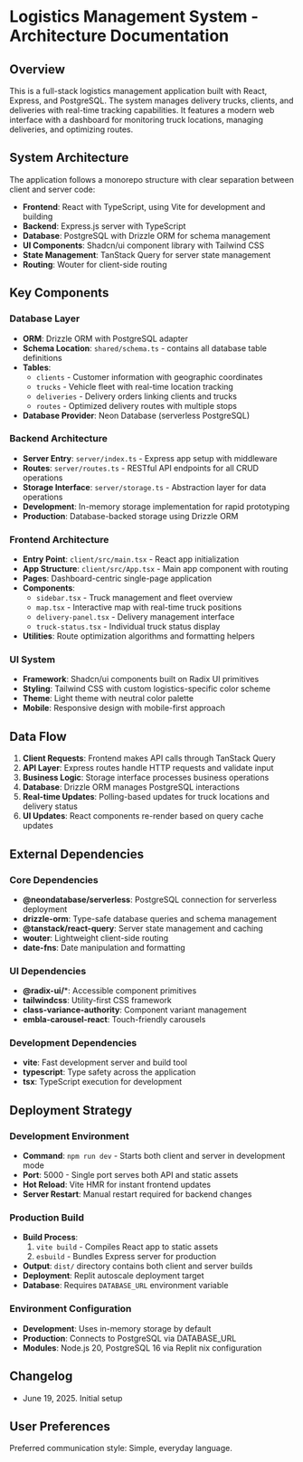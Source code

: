 # Logistics Management System - Architecture Documentation

## Overview

This is a full-stack logistics management application built with React, Express, and PostgreSQL. The system manages delivery trucks, clients, and deliveries with real-time tracking capabilities. It features a modern web interface with a dashboard for monitoring truck locations, managing deliveries, and optimizing routes.

## System Architecture

The application follows a monorepo structure with clear separation between client and server code:

- **Frontend**: React with TypeScript, using Vite for development and building
- **Backend**: Express.js server with TypeScript
- **Database**: PostgreSQL with Drizzle ORM for schema management
- **UI Components**: Shadcn/ui component library with Tailwind CSS
- **State Management**: TanStack Query for server state management
- **Routing**: Wouter for client-side routing

## Key Components

### Database Layer
- **ORM**: Drizzle ORM with PostgreSQL adapter
- **Schema Location**: `shared/schema.ts` - contains all database table definitions
- **Tables**: 
  - `clients` - Customer information with geographic coordinates
  - `trucks` - Vehicle fleet with real-time location tracking
  - `deliveries` - Delivery orders linking clients and trucks
  - `routes` - Optimized delivery routes with multiple stops
- **Database Provider**: Neon Database (serverless PostgreSQL)

### Backend Architecture
- **Server Entry**: `server/index.ts` - Express app setup with middleware
- **Routes**: `server/routes.ts` - RESTful API endpoints for all CRUD operations
- **Storage Interface**: `server/storage.ts` - Abstraction layer for data operations
- **Development**: In-memory storage implementation for rapid prototyping
- **Production**: Database-backed storage using Drizzle ORM

### Frontend Architecture
- **Entry Point**: `client/src/main.tsx` - React app initialization
- **App Structure**: `client/src/App.tsx` - Main app component with routing
- **Pages**: Dashboard-centric single-page application
- **Components**: 
  - `sidebar.tsx` - Truck management and fleet overview
  - `map.tsx` - Interactive map with real-time truck positions
  - `delivery-panel.tsx` - Delivery management interface
  - `truck-status.tsx` - Individual truck status display
- **Utilities**: Route optimization algorithms and formatting helpers

### UI System
- **Framework**: Shadcn/ui components built on Radix UI primitives
- **Styling**: Tailwind CSS with custom logistics-specific color scheme
- **Theme**: Light theme with neutral color palette
- **Mobile**: Responsive design with mobile-first approach

## Data Flow

1. **Client Requests**: Frontend makes API calls through TanStack Query
2. **API Layer**: Express routes handle HTTP requests and validate input
3. **Business Logic**: Storage interface processes business operations
4. **Database**: Drizzle ORM manages PostgreSQL interactions
5. **Real-time Updates**: Polling-based updates for truck locations and delivery status
6. **UI Updates**: React components re-render based on query cache updates

## External Dependencies

### Core Dependencies
- **@neondatabase/serverless**: PostgreSQL connection for serverless deployment
- **drizzle-orm**: Type-safe database queries and schema management
- **@tanstack/react-query**: Server state management and caching
- **wouter**: Lightweight client-side routing
- **date-fns**: Date manipulation and formatting

### UI Dependencies
- **@radix-ui/***: Accessible component primitives
- **tailwindcss**: Utility-first CSS framework
- **class-variance-authority**: Component variant management
- **embla-carousel-react**: Touch-friendly carousels

### Development Dependencies
- **vite**: Fast development server and build tool
- **typescript**: Type safety across the application
- **tsx**: TypeScript execution for development

## Deployment Strategy

### Development Environment
- **Command**: `npm run dev` - Starts both client and server in development mode
- **Port**: 5000 - Single port serves both API and static assets
- **Hot Reload**: Vite HMR for instant frontend updates
- **Server Restart**: Manual restart required for backend changes

### Production Build
- **Build Process**: 
  1. `vite build` - Compiles React app to static assets
  2. `esbuild` - Bundles Express server for production
- **Output**: `dist/` directory contains both client and server builds
- **Deployment**: Replit autoscale deployment target
- **Database**: Requires `DATABASE_URL` environment variable

### Environment Configuration
- **Development**: Uses in-memory storage by default
- **Production**: Connects to PostgreSQL via DATABASE_URL
- **Modules**: Node.js 20, PostgreSQL 16 via Replit nix configuration

## Changelog
- June 19, 2025. Initial setup

## User Preferences

Preferred communication style: Simple, everyday language.